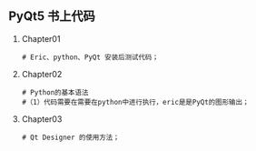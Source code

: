 ## PyQt5 书上代码

1. Chapter01

   ```
   # Eric、python、PyQt 安装后测试代码；
   ```

2. Chapter02

   ```
   # Python的基本语法
   #（1）代码需要在需要在python中进行执行，eric是是PyQt的图形输出；
   ```

3. Chapter03

   ```
   # Qt Designer 的使用方法；
   ```

   